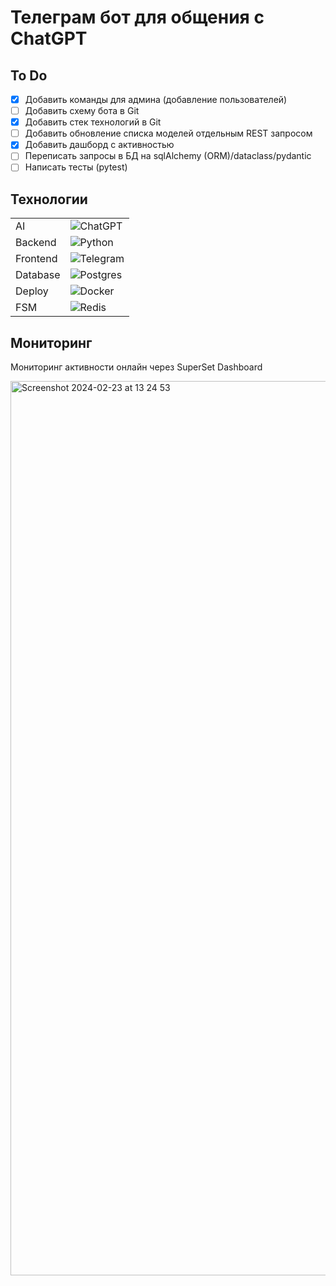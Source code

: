 # Телеграм бот для общения с ChatGPT
## To Do
- [x] Добавить команды для админа (добавление пользователей)
- [ ] Добавить схему бота в Git
- [x] Добавить стек технологий в Git
- [ ] Добавить обновление списка моделей отдельным REST запросом
- [x] Добавить дашборд с активностью
- [ ] Переписать запросы в БД на sqlAlchemy (ORM)/dataclass/pydantic
- [ ] Написать тесты (pytest)

## Технологии
|               |              |
| ------------- |--------------|
| AI | ![ChatGPT](https://img.shields.io/badge/chatGPT-74aa9c?style=for-the-badge&logo=openai&logoColor=white) |
| Backend     | ![Python](https://img.shields.io/badge/python-3670A0?style=for-the-badge&logo=python&logoColor=ffdd54) |
| Frontend    | ![Telegram](https://img.shields.io/badge/Telegram-2CA5E0?style=for-the-badge&logo=telegram&logoColor=white)      |
| Database    |![Postgres](https://img.shields.io/badge/postgres-%23316192.svg?style=for-the-badge&logo=postgresql&logoColor=white)  |
| Deploy      | ![Docker](https://img.shields.io/badge/docker-%230db7ed.svg?style=for-the-badge&logo=docker&logoColor=white) |
| FSM         | ![Redis](https://img.shields.io/badge/redis-%23DD0031.svg?style=for-the-badge&logo=redis&logoColor=white) |

## Мониторинг
Мониторинг активности онлайн через SuperSet Dashboard

<img width="1431" alt="Screenshot 2024-02-23 at 13 24 53" src="https://github.com/lera-yatsevich/YaBot/assets/72576712/8323b7bc-1fed-4ece-9246-36d854810309">
